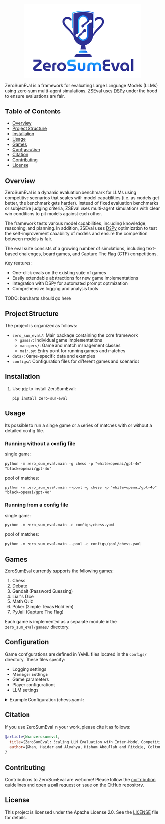<p align="center">
  <img align="center" src="logo.png" width="380px" />
</p>
<p align="left">

ZeroSumEval is a framework for evaluating Large Language Models (LLMs) using zero-sum multi-agent simulations. ZSEval uses [DSPy](https://github.com/stanfordnlp/dspy) under the hood to ensure evaluations are fair.

<!-- omit in toc -->
## Table of Contents

- [Overview](#overview)
- [Project Structure](#project-structure)
- [Installation](#installation)
- [Usage](#usage)
- [Games](#games)
- [Configuration](#configuration)
- [Citation](#citation)
- [Contributing](#contributing)
- [License](#license)

## Overview

ZeroSumEval is a dynamic evaluation benchmark for LLMs using competitive scenarios that scales with model capabilities (i.e. as models get better, the benchmark gets harder). Instead of fixed evaluation benchmarks or subjective judging criteria, ZSEval uses multi-agent simulations with clear win conditions to pit models against each other. 

The framework tests various model capabilities, including knowledge, reasoning, and planning. In addition, ZSEval uses [DSPy](https://github.com/stanfordnlp/dspy) optimization to test the self-improvement capability of models and ensure the competition between models is fair.

The eval suite consists of a growing number of simulations, including text-based challenges, board games, and Capture The Flag (CTF) competitions.

Key features:
- One-click evals on the existing suite of games
- Easily extendable abstractions for new game implementations
- Integration with DSPy for automated prompt optimization
- Comprehensive logging and analysis tools

TODO: barcharts should go here

## Project Structure

The project is organized as follows:

- `zero_sum_eval/`: Main package containing the core framework
  - `games/`: Individual game implementations
  - `managers/`: Game and match management classes
  - `main.py`: Entry point for running games and matches
- `data/`: Game-specific data and examples
- `configs/`: Configuration files for different games and scenarios

## Installation

1. Use `pip` to install ZeroSumEval:
   ```
   pip install zero-sum-eval
   ```

## Usage

Its possible to run a single game or a series of matches with or without a detailed config file.

### Running without a config file

single game:
```
python -m zero_sum_eval.main -g chess -p "white=openai/gpt-4o" "black=openai/gpt-4o"
```

pool of matches:
```
python -m zero_sum_eval.main --pool -g chess -p "white=openai/gpt-4o" "black=openai/gpt-4o"
```

### Running from a config file

single game:
```
python -m zero_sum_eval.main -c configs/chess.yaml
```

pool of matches:
```
python -m zero_sum_eval.main --pool -c configs/pool/chess.yaml
```

## Games

ZeroSumEval currently supports the following games:

1. Chess
2. Debate
3. Gandalf (Password Guessing)
4. Liar's Dice
5. Math Quiz
6. Poker (Simple Texas Hold'em)
7. PyJail (Capture The Flag)

Each game is implemented as a separate module in the `zero_sum_eval/games/` directory.

## Configuration

Game configurations are defined in YAML files located in the `configs/` directory. These files specify:

- Logging settings
- Manager settings
- Game parameters
- Player configurations
- LLM settings

<details>
<summary>Example Configuration (chess.yaml):</summary>

```yaml
logging:
  output_dir: ../output/chess_game
manager:
  args:
    max_player_attempts: 5
    max_rounds: 200
game:
  name: chess
  args:
    players:
      white:
        class: chess_player
        args:
          id: llama3.1 70b white
          actions:
            - name: MakeMove
              optimize: true
              metric: chess_move_validation_metric
              dataset: chess_dataset
              dataset_args:
                filename: ./data/chess/stockfish_examples.jsonl
                player_key: white
                num_examples: 10
          lm:
            model: openrouter/meta-llama/llama-3.3-70b-instruct
          optimizer: BootstrapFewshot
          optimizer_args:
            max_bootstrapped_demos: 1
          max_tries: 5
      black:
        class: chess_player
        args:
          id: llama3.3 70b black
          lm:
            model: openrouter/meta-llama/llama-3.3-70b-instruct
          max_tries: 5
```
</details>

## Citation

If you use ZeroSumEval in your work, please cite it as follows:

```bibtex
@article{khanzerosumeval,
  title={ZeroSumEval: Scaling LLM Evaluation with Inter-Model Competition},
  author={Khan, Haidar and Alyahya, Hisham Abdullah and Ritchie, Colton and Alnumay, Yazeed and Bari, M Saiful and Yener, Bulent}
}
```

## Contributing

Contributions to ZeroSumEval are welcome! Please follow the [contribution guidelines](CONTRIBUTING.md) and open a pull request or issue on the [GitHub repository](https://github.com/haidark/zero-sum-eval).

## License

This project is licensed under the Apache License 2.0. See the [LICENSE](LICENSE) file for details.
